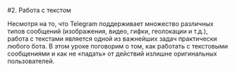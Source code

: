 #2. Работа с текстом

Несмотря на то, что Telegram поддерживает множество различных типов сообщений (изображения, видео, гифки, геолокации и т.д.), 
работа с текстами является одной из важнейших задач практически любого бота. В этом уроке поговорим о том, как работать с текстовыми 
сообщениями и как не «падать» от действий излишне оригинальных пользователей.

